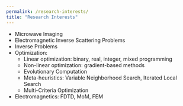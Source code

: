 ```yaml
---
permalink: /research-interests/
title: "Research Interests"
---
```


* Microwave Imaging
* Electromagnetic Inverse Scattering Problems
* Inverse Problems
* Optimization:
  * Linear optimization: binary, real, integer, mixed programming
  * Non-linear optimization: gradient-based methods
  * Evolutionary Computation
  * Meta-heuristics: Variable Neighborhood Search, Iterated Local Search
  * Multi-Criteria Optimization
* Electromagnetics: FDTD, MoM, FEM